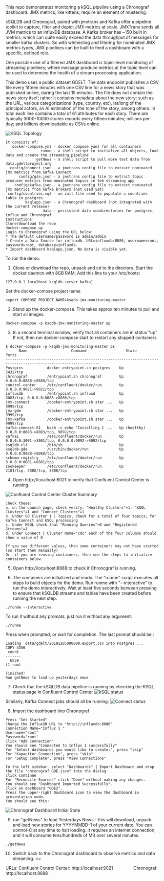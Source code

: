 

This repo demonstrates monitoring a kSQL pipeline using a Chronograf dashboard.
JMX metrics, like kittens, require an element of mustering.

kSQLDB and Chronograf, paired with jmxtrans and Kafka offer a pipeline toolkit to capture, filter and depict JMX metrics at scale. 
JMXTrans sends all JVM metrics to an influxDB database. A Kafka broker has ~150 built in metrics; which can quite easily exceed the data throughput of messages for smaller kafka clusters. So with whiteisting and filtering for nominated JMX metrics types, JMX pipelines can be built to feed a dashboard with a specific, defined role.

One possible use of a filtered JMX dashboard is topic-level monitoring of streaming pipelines; where message produce metrics at the topic level can be used to determine the health of a stream processing application.

This demo uses a public dataset GDELT. The data endpoint publishes a CSV file every fifteen minutes with one CSV line for a news story that was published online, during the last 15 minutes. The file does not contain the news story itsef; rather it contains metadata about the new story: such as the URL, various categorizations (type, country, etc), lat/long of the principal actors, an AI estimation of the tone of the story, among others. In total each line contains a total of 61 attributes for each story. There are typically 3000-10000 stories records every fifteen minutes; millions per day; and billions downloadable as CSVs online.

![ KSQL Topology ](images/topology.png)


```
It consists of:
   docker-compose.yml - docker compose yaml for all containers
                runme - a shell script to initialize all objects, load data and create the streaming pipeline
              getNews - a shell script to pull more test data from data.gdeltproject.org
  config/connect.json - a jmxtrans config file to extract nominated jmx metrics from Kafka Connect
      config/gde.json - a jmxtrans config file to extract topic producer metrics from nominated topics in teh streaming app
    config/kafka.json - a jmxtrans config file to extract nominated jmx metrics from Kafka brokers (not used yet)
 config/countries.sql - an init file used to populate a countries table in postgres
         ksqlapp.json - a Chronograf dashboard (not integrated with the current release)
                 data - persistent data subdirectories for postgres, influx and Chronograf
Instructions:
Clone/download the repo
docker-compose up
Login to Chronograf using the URL below:
* The default username/password is admin/admin
* Create a Data Source for influxdb. URL=influxdb:8086, username=root, password=root, database=influxdb.
* Import dashboard ksqlapp.json. No data is visible yet.
```



To run the demo:
1. Clone or download the repo, unpack and cd to the directory. Start the docker daemon with 8GB RAM.
Add this line to your /etc/hosts:
```
127.0.0.1 localhost ksqldb-server kafka1
```

Set the docker-comose project name
```
export COMPOSE_PROJECT_NAME=ksqdb-jmx-monitoring-master
```

2. Stand up the docker-compose. This takes approx ten minutes to pull and start all images.
```
docker-compose -p ksqdb-jmx-monitoring-master up
```

3. In a second terminal window, verify that all containers are in status "up"
If not, then run docker-compose start <containerName> to restart any stopped containers
```
$ docker-compose -p ksqdb-jmx-monitoring-master ps
      Name                    Command                  State                           Ports                     
-----------------------------------------------------------------------------------------------------------------
Postgres           docker-entrypoint.sh postgres    Up             5432/tcp                                      
chronograf         /entrypoint.sh chronograf        Up             0.0.0.0:8888->8888/tcp                        
control-center     /etc/confluent/docker/run        Up             0.0.0.0:9021->9021/tcp                        
influxdb           /entrypoint.sh influxd           Up             8083/tcp, 0.0.0.0:8086->8086/tcp              
jmx-connect        /docker-entrypoint.sh star ...   Up             9999/tcp                                      
jmx-gde            /docker-entrypoint.sh star ...   Up             9999/tcp                                      
jmx-kafka          /docker-entrypoint.sh star ...   Up             9999/tcp                                      
kafka-connect-01   bash -c echo "Installing C ...   Up (healthy)   0.0.0.0:8083->8083/tcp, 9092/tcp              
kafka1             /etc/confluent/docker/run        Up             0.0.0.0:3001->3001/tcp, 0.0.0.0:9092->9092/tcp
ksqldb-cli         /bin/sh                          Up                                                           
ksqldb-gde         /usr/bin/docker/run              Up             0.0.0.0:8088->8088/tcp                        
schema-registry    /etc/confluent/docker/run        Up             0.0.0.0:8081->8081/tcp                        
zookeeper          /etc/confluent/docker/run        Up             2181/tcp, 2888/tcp, 3888/tcp                  	
```

4. Open http://localhost:9021 to verify that Confluent Control Center is running. 

![Confluent Control Center Cluster Summary](images/c3_box.png)
```
Check these:
a. on the Launch page, check verify: "Healthy Clusters"=1, "KSQL CLusters"=1 and "Connect Clusters"=1
b. Under CO Cluster 1 | Topics, check for a total of four topics; for Kafka Connect and kSQL processing
c. Under KSQL check that "Running Queries"=0 and "Registered Streams"=1
d. Under Connect | Cluster Name="cdc" each of the four columns should show a value of 0

If you see different values, then some containers may not have started (so start them manually)
Or, if you are reusing containers, then see the steps to initialize containers below.
```

5. Open http://localhost:8888 to check if Chronograf is running.

6. The containers are initialized and ready. The "runme" script executes all steps to build objects for the demo.
Run runme with "--interactive" to run the demo interactively. Wait at least five seconds between pressing <return> to ensure that kSQLDB streams and tables have been created before running the next step.
```
./runme --interactive
```

To run it without any prompts, just run it without any argument:
```
./runme
```

Press <return> when prompted, or wait for completion.
The last prompt should be :
```
Loading  data/gdelt/20191205000000.export.csv into Postgres ...
COPY 4356
 count 
-------
  6559
(1 row)

Finished!
Run getNews to load up yesterdays news
```

7. Check that the kSQLDB data pipeline is running by checking the KSQL status page in Confluent Control Center
![kSQL status](images/ksql-running.png)

Similarly, Kafka Connect jobs should all be running:
![Connect status](images/connect-running.png)

8. Import the dashboard into Chronograf
```
Press "Get Started"
Change the InfluxDB URL to "http://influxdb:8086" 
Connection Name="Influx 1 "
Username="root"
Password="root"
Click "Add Connection"
You should see "Connected to Influx 1 successfully"
For "Select dashboards you would like to create:", press "skip"
For "Kapacitor Connection", press "skip"
For "Setup Complete", press "View Connections"

In the left sidebar, select "Dashboards" | Import Dashboard and drop the file "chronograf_GDE.json" into the dialog
Click Continue
For "Reconcile Sources" click "Done" without making any changes.
You should see "Dashboard Imported Successfully".
Click on dashboard "GDE2". 
Press the upper-right Dashboard icon to view the dashboard in presentation mode.
You should see this:
```
![Chronograf Dashboard Initial State](images/chronograf-init.png)

9. run "getNews" to load Yesterdays News - this will download, unpack and load new stories for YYYYMMDD-1 of your current date. You can control-C at any time to halt loading. It requires an internet connection, and it will consume tens/hundreds of MB over several minutes.

```
./getNews
```

10. Switch back to the Chronograf dashboard to observe metrics and data streaming. 
<<explaination of the dashboard: t.b.a.>>

URLs:
Confluent Control Center: http://localhost:9021
                 Chronograf: http://localhost:8888
```      
			
